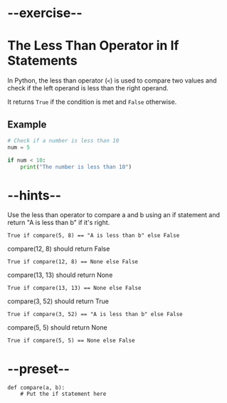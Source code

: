 # --exercise--

# The Less Than Operator in If Statements

In Python, the less than operator (`<`) is used to compare two values and check if the left operand is less than the right operand. 

It returns `True` if the condition is met and `False` otherwise.

## Example

```python
# Check if a number is less than 10
num = 5

if num < 10:
    print("The number is less than 10")
```

# --hints--

Use the less than operator to compare a and b using an if statement and return "A is less than b" if it's right.

```
True if compare(5, 8) == "A is less than b" else False
```

compare(12, 8) should return False

```
True if compare(12, 8) == None else False
```

compare(13, 13) should return None

```
True if compare(13, 13) == None else False
```

compare(3, 52) should return True

```
True if compare(3, 52) == "A is less than b" else False
```

compare(5, 5) should return None

```
True if compare(5, 5) == None else False
```

# --preset--

```
def compare(a, b):
    # Put the if statement here
    
```